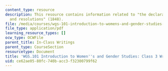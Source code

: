 ```yaml
---
content_type: resource
description: This resource contains information related to "the declaration of sentiments
  and resolutions" (1848).
file: /media/courses/wgs-101-introduction-to-womens-and-gender-studies-fall-2014/ce62ae0580fc740bacc3f32300799f62_MITWGS_101F14_InClass3.pdf
file_type: application/pdf
learning_resource_types: []
ocw_type: OCWFile
parent_title: In-Class Writings
parent_type: CourseSection
resourcetype: Document
title: 'WGS.101 Introduction to Women''s and Gender Studies: Class 3 Writing'
uid: ce62ae05-80fc-740b-acc3-f32300799f62
---
```

